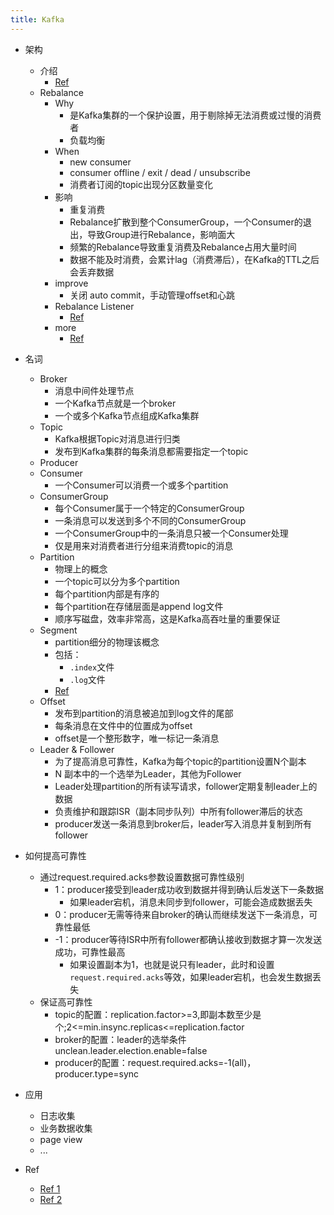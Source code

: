 ```yaml
---
title: Kafka
---
```


- 架构
  - 介绍
    - [Ref](https://blog.csdn.net/lp284558195/article/details/80297208)
  - Rebalance
    - Why
      - 是Kafka集群的一个保护设置，用于剔除掉无法消费或过慢的消费者
      - 负载均衡
    - When
      - new consumer
      - consumer offline / exit / dead / unsubscribe
      - 消费者订阅的topic出现分区数量变化
    - 影响
      - 重复消费
      - Rebalance扩散到整个ConsumerGroup，一个Consumer的退出，导致Group进行Rebalance，影响面大
      - 频繁的Rebalance导致重复消费及Rebalance占用大量时间
      - 数据不能及时消费，会累计lag（消费滞后），在Kafka的TTL之后会丢弃数据
    - improve
      - 关闭 auto commit，手动管理offset和心跳
    - Rebalance Listener
      - [Ref](https://www.learningjournal.guru/courses/kafka/kafka-foundation-training/rebalance-listener/)
    - more
      - [Ref](https://www.cnblogs.com/huxi2b/p/6223228.html)

- 名词

  - Broker
    - 消息中间件处理节点
    - 一个Kafka节点就是一个broker
    - 一个或多个Kafka节点组成Kafka集群
  - Topic
    - Kafka根据Topic对消息进行归类
    - 发布到Kafka集群的每条消息都需要指定一个topic
  - Producer
  - Consumer
    - 一个Consumer可以消费一个或多个partition
  - ConsumerGroup
    - 每个Consumer属于一个特定的ConsumerGroup
    - 一条消息可以发送到多个不同的ConsumerGroup
    - 一个ConsumerGroup中的一条消息只被一个Consumer处理
    - 仅是用来对消费者进行分组来消费topic的消息
  - Partition
    - 物理上的概念
    - 一个topic可以分为多个partition
    - 每个partition内部是有序的
    - 每个partition在存储层面是append log文件
    - 顺序写磁盘，效率非常高，这是Kafka高吞吐量的重要保证
  - Segment
    - partition细分的物理该概念
    - 包括：
      - `.index`文件
      - `.log`文件
    - [Ref](https://blog.csdn.net/lp284558195/article/details/80297208)
  - Offset
    - 发布到partition的消息被追加到log文件的尾部
    - 每条消息在文件中的位置成为offset
    - offset是一个整形数字，唯一标记一条消息
  - Leader & Follower
    - 为了提高消息可靠性，Kafka为每个topic的partition设置N个副本
    - N 副本中的一个选举为Leader，其他为Follower
    - Leader处理partition的所有读写请求，follower定期复制leader上的数据
    - 负责维护和跟踪ISR（副本同步队列）中所有follower滞后的状态
    - producer发送一条消息到broker后，leader写入消息并复制到所有follower

- 如何提高可靠性

  - 通过request.required.acks参数设置数据可靠性级别
    - 1：producer接受到leader成功收到数据并得到确认后发送下一条数据
      - 如果leader宕机，消息未同步到follower，可能会造成数据丢失
    - 0：producer无需等待来自broker的确认而继续发送下一条消息，可靠性最低
    - -1：producer等待ISR中所有follower都确认接收到数据才算一次发送成功，可靠性最高
      - 如果设置副本为1，也就是说只有leader，此时和设置`request.required.acks`等效，如果leader宕机，也会发生数据丢失
  - 保证高可靠性
    - topic的配置：replication.factor>=3,即副本数至少是个;2<=min.insync.replicas<=replication.factor
    - broker的配置：leader的选举条件unclean.leader.election.enable=false
    - producer的配置：request.required.acks=-1(all)，producer.type=sync

- 应用
  - 日志收集
  - 业务数据收集
  - page view
  - ...

- Ref
  - [Ref 1](https://sq.163yun.com/blog/article/185482391401111552)
  - [Ref 2](https://blog.csdn.net/lp284558195/article/details/80297208)